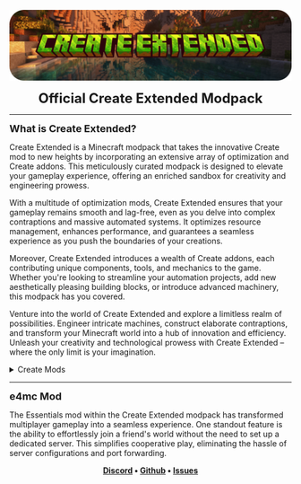 <center>

<p></p>

<a title="Discord" href="https://discord.gg/Tb7WVpdEsU">
<img src="https://raw.githubusercontent.com/OwOPetMinecraft/create-extended/main/Banner.png"   width="768"  alt="Create Extended Modpack banner">
</a>

<p></p>

<span><strong><font size="5">Official Create Extended Modpack</font></strong></span>
</center>

---

</strong>
</center>      
<p></p>

<span><strong><font size="4">What is Create Extended?</font></strong></span>

<p>Create Extended is a Minecraft modpack that takes the innovative Create mod to new heights by incorporating an extensive array of optimization and Create addons. This meticulously curated modpack is designed to elevate your gameplay experience, offering an enriched sandbox for creativity and engineering prowess.

With a multitude of optimization mods, Create Extended ensures that your gameplay remains smooth and lag-free, even as you delve into complex contraptions and massive automated systems. It optimizes resource management, enhances performance, and guarantees a seamless experience as you push the boundaries of your creations.

Moreover, Create Extended introduces a wealth of Create addons, each contributing unique components, tools, and mechanics to the game. Whether you're looking to streamline your automation projects, add new aesthetically pleasing building blocks, or introduce advanced machinery, this modpack has you covered.

Venture into the world of Create Extended and explore a limitless realm of possibilities. Engineer intricate machines, construct elaborate contraptions, and transform your Minecraft world into a hub of innovation and efficiency. Unleash your creativity and technological prowess with Create Extended – where the only limit is your imagination.
</p>
                                                             
<details>
<summary>Create Mods</summary>

- [Create Fabric](https://modrinth.com/mod/create-fabric)
- [Create: Steam 'n' Rails](https://modrinth.com/mod/create-steam-n-rails)
- [Create Goggles](https://modrinth.com/mod/create-goggles)
- [Create Enchantment Industry Fabric](https://modrinth.com/mod/create-enchantment-industry-fabric)
- [Create Crafts & Additions](https://modrinth.com/mod/createaddition)
- [Create Big Cannons](https://modrinth.com/mod/create-big-cannons)
- [Create: Extended Cogwheels](https://modrinth.com/mod/extended-cogwheels)

</details>







---
<span><strong><font size="4">e4mc Mod</font></strong></span>

The Essentials mod within the Create Extended modpack has transformed multiplayer gameplay into a seamless experience. One standout feature is the ability to effortlessly join a friend's world without the need to set up a dedicated server. This simplifies cooperative play, eliminating the hassle of server configurations and port forwarding.



<p></p>

<center>
<strong>
<a href="https://discord.gg/Tb7WVpdEsU"><font>Discord</font></a><font> •</font> 
<a href="https://github.com/OwOPetMinecraft/create-extended"><font>Github</font></a><font> •</font> 
<a href="https://github.com/OwOPetMinecraft/create-extended/issues"><font>Issues</font></a>

<p></p>

